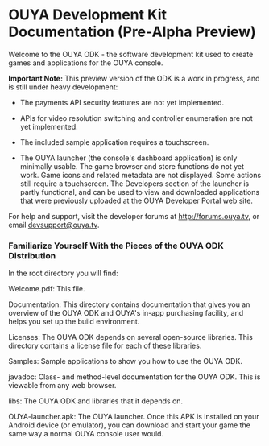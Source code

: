# OUYA Development Kit Documentation (Pre-Alpha Preview)

Welcome to the OUYA ODK - the software development kit used to create games and applications for the OUYA console. 

**Important Note:** This preview version of the ODK is a work in progress, and is still under heavy development: 

- The payments API security features are not yet implemented.

- APIs for video resolution switching and controller enumeration are not yet implemented. 

- The included sample application requires a touchscreen.

- The OUYA launcher (the console's dashboard application) is only minimally usable. The game browser and store functions do not yet work. Game icons and related metadata are not displayed. Some actions still require a touchscreen. The Developers section of the launcher is partly functional, and can be used to view and downloaded applications that were previously uploaded at the OUYA Developer Portal web site.

For help and support, visit the developer forums at http://forums.ouya.tv, or email devsupport@ouya.tv.


### Familiarize Yourself With the Pieces of the OUYA ODK Distribution

In the root directory you will find:

Welcome.pdf: This file.

Documentation: This directory contains documentation that gives you an overview of the OUYA ODK and OUYA's in-app purchasing facility, and helps you set up the build environment.

Licenses: The OUYA ODK depends on several open-source libraries. This directory contains a license file for each of these libraries.

Samples: Sample applications to show you how to use the OUYA ODK.

javadoc: Class- and method-level documentation for the OUYA ODK. This is viewable from any web browser.

libs: The OUYA ODK and libraries that it depends on.

OUYA-launcher.apk: The OUYA launcher. Once this APK is installed on your Android device (or emulator), you can download and start your game the same way a normal OUYA console user would.
